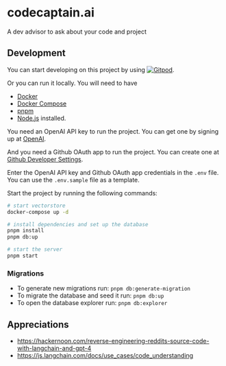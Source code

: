 # codecaptain.ai

A dev advisor to ask about your code and project

## Development

You can start developing on this project by using [![Gitpod](https://gitpod.io/button/open-in-gitpod.svg)](https://gitpod.io/#https://github.com/geprog/codecaptain).

Or you can run it locally. You will need to have
- [Docker](https://docs.docker.com/get-docker/)
- [Docker Compose](https://docs.docker.com/compose/install/)
- [pnpm](https://pnpm.io/installation)
- [Node.js](https://nodejs.org/en/download/)
installed.

You need an OpenAI API key to run the project. You can get one by signing up at [OpenAI](https://platform.openai.com/signup).

And you need a Github OAuth app to run the project. You can create one at [Github Developer Settings](https://github.com/settings/applications/new).

Enter the OpenAI API key and Github OAuth app credentials in the `.env` file. You can use the `.env.sample` file as a template.

Start the project by running the following commands:

```bash
# start vectorstore
docker-compose up -d

# install dependencies and set up the database
pnpm install
pnpm db:up

# start the server
pnpm start
```

### Migrations

- To generate new migrations run: `pnpm db:generate-migration`
- To migrate the database and seed it run: `pnpm db:up`
- To open the database explorer run: `pnpm db:explorer`

## Appreciations

- https://hackernoon.com/reverse-engineering-reddits-source-code-with-langchain-and-gpt-4
- https://js.langchain.com/docs/use_cases/code_understanding
